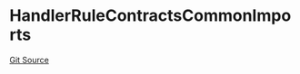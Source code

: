 # HandlerRuleContractsCommonImports
[Git Source](https://github.com/thrackle-io/tron/blob/29c0f577f4a40a4ed7ae1702ee35ca11ff1ccfaf/src/client/token/handler/ruleContracts/HandlerRuleContractsCommonImports.sol)


